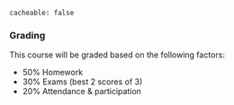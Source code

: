 ```
cacheable: false
```

### Grading

This course will be graded based on the following factors:

* 50% Homework
* 30% Exams (best 2 scores of 3)
* 20% Attendance & participation
